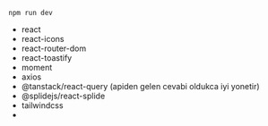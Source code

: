 `npm run dev`

- react
- react-icons
- react-router-dom
- react-toastify
- moment
- axios
- @tanstack/react-query (apiden gelen cevabi oldukca iyi yonetir)
- @splidejs/react-splide
- tailwindcss
-
